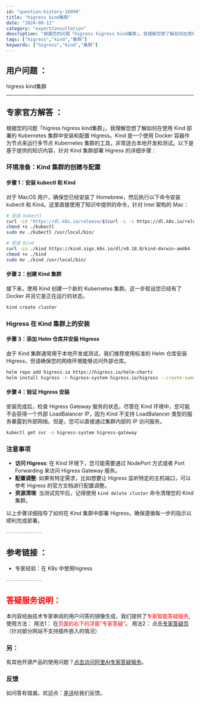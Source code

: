 ```yaml
---
id: "question-history-16990"
title: "higress kind集群"
date: "2024-09-11"
category: "expertConsultation"
description: "根据您的问题「higress higress kind集群」，我理解您想了解如何在使用 Kind 部署的 Kubernetes 集群中安装和配置 Higress。Kind 是一个使用 Docker 容器作为节点来运行多节点 Kubernetes 集群的工具，非常适合本地开发和测试。以下是基于提供的知"
tags: ["higress","kind","集群"]
keywords: ["higress","kind","集群"]
---
```


## 用户问题 ： 
 higress kind集群  

---------------
## 专家官方解答 ：

根据您的问题「higress higress kind集群」，我理解您想了解如何在使用 Kind 部署的 Kubernetes 集群中安装和配置 Higress。Kind 是一个使用 Docker 容器作为节点来运行多节点 Kubernetes 集群的工具，非常适合本地开发和测试。以下是基于提供的知识内容，针对 Kind 集群部署 Higress 的详细步骤：

### 环境准备：Kind 集群的创建与配置

#### 步骤 1：安装 kubectl 和 Kind

对于 MacOS 用户，确保您已经安装了 Homebrew，然后执行以下命令安装 kubectl 和 Kind。这里直接使用了知识中提供的命令，针对 Intel 架构的 Mac：

```bash
# 安装 kubectl
curl -LO "https://dl.k8s.io/release/$(curl -L -s https://dl.k8s.io/release/stable.txt)/bin/darwin/amd64/kubectl"
chmod +x ./kubectl
sudo mv ./kubectl /usr/local/bin/

# 安装 Kind
curl -Lo ./kind https://kind.sigs.k8s.io/dl/v0.18.0/kind-darwin-amd64
chmod +x ./kind
sudo mv ./kind /usr/local/bin/
```

#### 步骤 2：创建 Kind 集群

接下来，使用 Kind 创建一个新的 Kubernetes 集群。这一步假设您已经有了 Docker 并且它是正在运行的状态。

```bash
kind create cluster
```

### Higress 在 Kind 集群上的安装

#### 步骤 3：添加 Helm 仓库并安装 Higress

由于 Kind 集群通常用于本地开发或测试，我们推荐使用标准的 Helm 仓库安装 Higress，但请确保您的网络环境能够访问外部仓库。

```bash
helm repo add higress.io https://higress.io/helm-charts
helm install higress -n higress-system higress.io/higress --create-namespace --render-subchart-notes
```

#### 步骤 4：验证 Higress 安装

安装完成后，检查 Higress Gateway 服务的状态，尽管在 Kind 环境中，您可能不会获得一个外部 LoadBalancer IP，因为 Kind 不支持 LoadBalancer 类型的服务暴露到外部网络。但是，您可以直接通过集群内部的 IP 访问服务。

```bash
kubectl get svc -n higress-system higress-gateway
```

### 注意事项

- **访问 Higress**: 在 Kind 环境下，您可能需要通过 NodePort 方式或者 Port Forwarding 来访问 Higress Gateway 服务。
- **配置调整**: 如果有特定需求，比如想要让 Higress 监听特定的主机端口，可以参考 Higress 的官方文档进行配置调整。
- **资源清理**: 当测试完毕后，记得使用 `kind delete cluster` 命令清理您的 Kind 集群。

以上步骤详细指导了如何在 Kind 集群中部署 Higress，确保遵循每一步的指示以顺利完成部署。


<font color="#949494">---------------</font> 


## 参考链接 ：

* 专家经验：在 K8s 中使用higress 


 <font color="#949494">---------------</font> 
 


## <font color="#FF0000">答疑服务说明：</font> 

本内容经由技术专家审阅的用户问答的镜像生成，我们提供了<font color="#FF0000">专家智能答疑服务</font>,使用方法：
用法1： 在<font color="#FF0000">页面的右下的浮窗”专家答疑“</font>。
用法2： 点击[专家答疑页](https://answer.opensource.alibaba.com/docs/intro)（针对部分网站不支持插件嵌入的情况）
### 另：


有其他开源产品的使用问题？[点击访问阿里AI专家答疑服务](https://answer.opensource.alibaba.com/docs/intro)。
### 反馈
如问答有错漏，欢迎点：[差评](https://ai.nacos.io/user/feedbackByEnhancerGradePOJOID?enhancerGradePOJOId=16993)给我们反馈。
